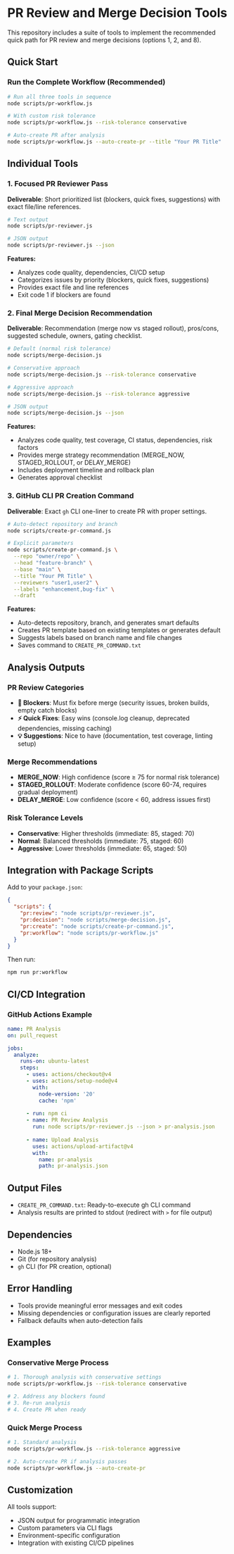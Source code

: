 # PR Review and Merge Decision Tools

This repository includes a suite of tools to implement the recommended quick path for PR review and merge decisions (options 1, 2, and 8).

## Quick Start

### Run the Complete Workflow (Recommended)

```bash
# Run all three tools in sequence
node scripts/pr-workflow.js

# With custom risk tolerance
node scripts/pr-workflow.js --risk-tolerance conservative

# Auto-create PR after analysis
node scripts/pr-workflow.js --auto-create-pr --title "Your PR Title"
```

## Individual Tools

### 1. Focused PR Reviewer Pass

**Deliverable**: Short prioritized list (blockers, quick fixes, suggestions) with exact file/line references.

```bash
# Text output
node scripts/pr-reviewer.js

# JSON output
node scripts/pr-reviewer.js --json
```

**Features:**
- Analyzes code quality, dependencies, CI/CD setup
- Categorizes issues by priority (blockers, quick fixes, suggestions)  
- Provides exact file and line references
- Exit code 1 if blockers are found

### 2. Final Merge Decision Recommendation

**Deliverable**: Recommendation (merge now vs staged rollout), pros/cons, suggested schedule, owners, gating checklist.

```bash
# Default (normal risk tolerance)
node scripts/merge-decision.js

# Conservative approach
node scripts/merge-decision.js --risk-tolerance conservative

# Aggressive approach  
node scripts/merge-decision.js --risk-tolerance aggressive

# JSON output
node scripts/merge-decision.js --json
```

**Features:**
- Analyzes code quality, test coverage, CI status, dependencies, risk factors
- Provides merge strategy recommendation (MERGE_NOW, STAGED_ROLLOUT, or DELAY_MERGE)
- Includes deployment timeline and rollback plan
- Generates approval checklist

### 3. GitHub CLI PR Creation Command

**Deliverable**: Exact `gh` CLI one-liner to create PR with proper settings.

```bash
# Auto-detect repository and branch
node scripts/create-pr-command.js

# Explicit parameters
node scripts/create-pr-command.js \
  --repo "owner/repo" \
  --head "feature-branch" \
  --base "main" \
  --title "Your PR Title" \
  --reviewers "user1,user2" \
  --labels "enhancement,bug-fix" \
  --draft
```

**Features:**
- Auto-detects repository, branch, and generates smart defaults
- Creates PR template based on existing templates or generates default
- Suggests labels based on branch name and file changes
- Saves command to `CREATE_PR_COMMAND.txt`

## Analysis Outputs

### PR Review Categories

- **🚫 Blockers**: Must fix before merge (security issues, broken builds, empty catch blocks)
- **⚡ Quick Fixes**: Easy wins (console.log cleanup, deprecated dependencies, missing caching)
- **💡 Suggestions**: Nice to have (documentation, test coverage, linting setup)

### Merge Recommendations

- **MERGE_NOW**: High confidence (score ≥ 75 for normal risk tolerance)
- **STAGED_ROLLOUT**: Moderate confidence (score 60-74, requires gradual deployment)  
- **DELAY_MERGE**: Low confidence (score < 60, address issues first)

### Risk Tolerance Levels

- **Conservative**: Higher thresholds (immediate: 85, staged: 70)
- **Normal**: Balanced thresholds (immediate: 75, staged: 60)
- **Aggressive**: Lower thresholds (immediate: 65, staged: 50)

## Integration with Package Scripts

Add to your `package.json`:

```json
{
  "scripts": {
    "pr:review": "node scripts/pr-reviewer.js",
    "pr:decision": "node scripts/merge-decision.js",
    "pr:create": "node scripts/create-pr-command.js", 
    "pr:workflow": "node scripts/pr-workflow.js"
  }
}
```

Then run:
```bash
npm run pr:workflow
```

## CI/CD Integration

### GitHub Actions Example

```yaml
name: PR Analysis
on: pull_request

jobs:
  analyze:
    runs-on: ubuntu-latest
    steps:
      - uses: actions/checkout@v4
      - uses: actions/setup-node@v4
        with:
          node-version: '20'
          cache: 'npm'
      
      - run: npm ci
      - name: PR Review Analysis
        run: node scripts/pr-reviewer.js --json > pr-analysis.json
      
      - name: Upload Analysis
        uses: actions/upload-artifact@v4
        with:
          name: pr-analysis
          path: pr-analysis.json
```

## Output Files

- `CREATE_PR_COMMAND.txt`: Ready-to-execute gh CLI command
- Analysis results are printed to stdout (redirect with `>` for file output)

## Dependencies

- Node.js 18+
- Git (for repository analysis)
- `gh` CLI (for PR creation, optional)

## Error Handling

- Tools provide meaningful error messages and exit codes
- Missing dependencies or configuration issues are clearly reported
- Fallback defaults when auto-detection fails

## Examples

### Conservative Merge Process
```bash
# 1. Thorough analysis with conservative settings
node scripts/pr-workflow.js --risk-tolerance conservative

# 2. Address any blockers found
# 3. Re-run analysis
# 4. Create PR when ready
```

### Quick Merge Process
```bash  
# 1. Standard analysis
node scripts/pr-workflow.js --risk-tolerance aggressive

# 2. Auto-create PR if analysis passes
node scripts/pr-workflow.js --auto-create-pr
```

## Customization

All tools support:
- JSON output for programmatic integration
- Custom parameters via CLI flags  
- Environment-specific configuration
- Integration with existing CI/CD pipelines